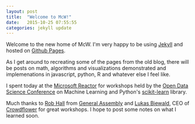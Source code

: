 ```yaml
---
layout: post
title:  "Welcome to McW!"
date:   2015-10-25 07:55:55
categories: jekyll update
---
```


Welcome to the new home of McW. I'm very happy to be using [Jekyll][jekyll] and hosted on [Github Pages][pages-gh].

As I get around to recreating some of the pages from the old blog, there will be posts on 
math, algorithms and visualizations demonstrated 
and implemenations in javascript, python, R and whatever else I feel like.

I spent today at the [Microsoft Reactor](http://microsoftreactor.com/) for workshops held by the 
[Open Data Science Conference](http://opendatascicon.com/) on Machine Learning and 
Python's [scikit-learn](http://scikit-learn.org/stable/) library.

Much thanks to [Rob Hall](https://twitter.com/hallr) from [General Assembly](https://generalassemb.ly/instructors/rob-hall/1864) 
and [Lukas Biewald](http://lukasbiewald.com/), CEO of [Crowdflower](http://www.crowdflower.com/) for great workshops. I hope to post some notes on what I learned soon. 

[jekyll]:      http://jekyllrb.com
[pages-gh]:   https://pages.github.com/
